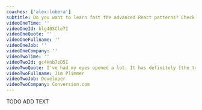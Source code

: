 ```yaml
---
coaches: ['alex-lobera']
subtitle: Do you want to learn fast the advanced React patterns? Check out our Advanced React training program in London
videoOneTime: ''
videoOneId: blg40SCle7I
videoOneQuote: ''
videoOneFullname: ''
videoOneJob: ''
videoOneCompany: ''
videoTwoTime: ''
videoTwoId: gc4Hnb7zD5I
videoTwoQuote: I've had my eyes opened a lot. It has definitely [the training] changed the way how I'm gonna approach things... The coaches here helped us to learn 'why' more than, just learn it
videoTwoFullname: Jim Plimmer
videoTwoJob: Developer
videoTwoCompany: Conversion.com
---
```


TODO ADD TEXT
